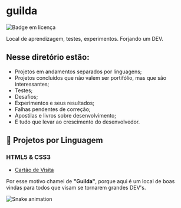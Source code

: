 # guilda
![Badge em licença](https://img.shields.io/github/license/jeffersonnobrega/guilda)

Local de aprendizagem, testes, experimentos. Forjando um DEV.

## Nesse diretório estão:
 - Projetos em andamentos separados por linguagens;
 - Projetos concluídos que não valem ser portifólio, mas que são interessantes;
 - Testes;
 - Desafios;
 - Experimentos e seus resultados;
 - Falhas pendentes de correção;
 - Apostilas e livros sobre desenvolvimento;
 - E tudo que levar ao crescimento do desenvolvedor.
 
 ## 🔨 Projetos por Linguagem
 
 ### HTML5 & CSS3
 - <a href="https://github.com/jeffersonnobrega/guilda/tree/main/Projetos/HTML5-CSS3/Cartao-visita">Cartão de Visita</a>

Por esse motivo chamei de **"Guilda"**, porque aqui é um local de boas vindas para todos que visam se tornarem grandes DEV's.

![Snake animation](https://github.com/jeffersonnobrega/jeffersonnobrega/blob/output/github-contribution-grid-snake.svg)
